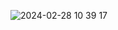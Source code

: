 ![2024-02-28 10 39 17](https://github.com/mazdakdev/.files/assets/60855141/6c2bf904-b9c9-4404-af55-9ad29dca0f70)
